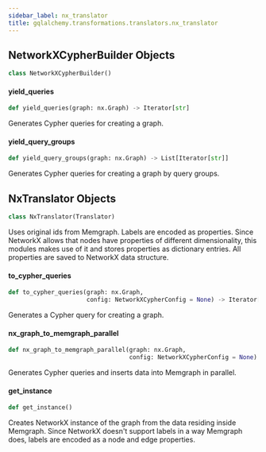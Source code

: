 ```yaml
---
sidebar_label: nx_translator
title: gqlalchemy.transformations.translators.nx_translator
---
```


## NetworkXCypherBuilder Objects

```python
class NetworkXCypherBuilder()
```

#### yield\_queries

```python
def yield_queries(graph: nx.Graph) -> Iterator[str]
```

Generates Cypher queries for creating a graph.

#### yield\_query\_groups

```python
def yield_query_groups(graph: nx.Graph) -> List[Iterator[str]]
```

Generates Cypher queries for creating a graph by query groups.

## NxTranslator Objects

```python
class NxTranslator(Translator)
```

Uses original ids from Memgraph. Labels are encoded as properties. Since NetworkX allows
that nodes have properties of different dimensionality, this modules makes use of it and stores properties
as dictionary entries. All properties are saved to NetworkX data structure.

#### to\_cypher\_queries

```python
def to_cypher_queries(graph: nx.Graph,
                      config: NetworkXCypherConfig = None) -> Iterator[str]
```

Generates a Cypher query for creating a graph.

#### nx\_graph\_to\_memgraph\_parallel

```python
def nx_graph_to_memgraph_parallel(graph: nx.Graph,
                                  config: NetworkXCypherConfig = None) -> None
```

Generates Cypher queries and inserts data into Memgraph in parallel.

#### get\_instance

```python
def get_instance()
```

Creates NetworkX instance of the graph from the data residing inside Memgraph. Since NetworkX doesn&#x27;t support labels in a way Memgraph does, labels
are encoded as a node and edge properties.

